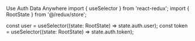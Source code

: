 Use Auth Data Anywhere
import { useSelector } from 'react-redux';
import { RootState } from '@/redux/store';

const user = useSelector((state: RootState) => state.auth.user);
const token = useSelector((state: RootState) => state.auth.token);
